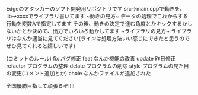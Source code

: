 Edgeのアタッカーのソフト開発用リポジトリです
src->main.cppで動きを、lib->xxxxでライブラリ書いてます
~動きの見方~
データの処理でこれからする行動を変数Aで指定してます
その後、動きの決定で進む角度とかキックするかしないかとか決めて、出力でいろいろ動かしてます
~ライブラリの見方~
ライブラリはなんか適当に見てください(ラインは処理方法いい感じにできたと思うのでぜひ見てくれると嬉しいです)

(コミットのルール)
fix バグ修正
feat なんか機能の改善
update 昨日修正
refactor プログラムの整理
delate プログラムの削除
style プログラムの見た目の変更(コメント追加とか)
chole なんかファイルが追加された

全国優勝目指して頑張るぞ!!!!

